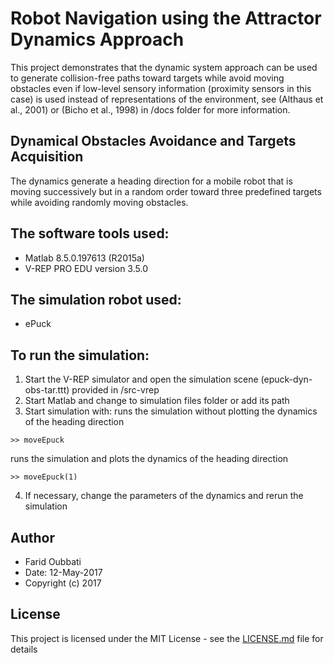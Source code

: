# Robot Navigation using the Attractor Dynamics Approach

This project demonstrates that the dynamic system approach can be used to generate
collision-free paths toward targets while avoid moving obstacles even if low-level sensory
information (proximity sensors in this case) is used instead of representations of the
environment, see (Althaus et al., 2001) or (Bicho et al., 1998) in /docs folder for more information.

## Dynamical Obstacles Avoidance and Targets Acquisition

The dynamics generate a heading direction for a mobile robot that is
moving successively but in a random order toward three predefined  targets
while avoiding randomly moving obstacles.

## The software tools used:

* Matlab 8.5.0.197613 (R2015a)
* V-REP PRO EDU version 3.5.0

## The simulation robot used:

* ePuck

## To run the simulation:

1. Start the V-REP simulator and open the simulation scene (epuck-dyn-obs-tar.ttt) provided in /src-vrep
2. Start Matlab and change to simulation files folder or add its path
3. Start simulation with: 
runs the simulation without plotting the dynamics of the heading direction
```
>> moveEpuck
```
runs the simulation and plots the dynamics of the heading direction
```
>> moveEpuck(1)
```
4. If necessary, change the parameters of the dynamics and rerun the simulation

## Author

* Farid Oubbati
* Date: 12-May-2017
* Copyright (c) 2017

## License

This project is licensed under the MIT License - see the [LICENSE.md](LICENSE.md) file for details
